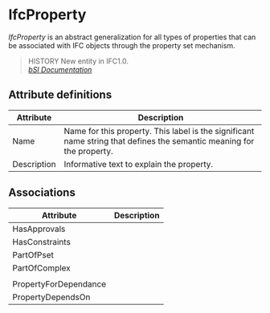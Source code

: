 IfcProperty
===========
_IfcProperty_ is an abstract generalization for all types of properties that
can be associated with IFC objects through the property set mechanism.  
  
> HISTORY  New entity in IFC1.0.  
[ _bSI
Documentation_](https://standards.buildingsmart.org/IFC/DEV/IFC4_2/FINAL/HTML/schema/ifcpropertyresource/lexical/ifcproperty.htm)


Attribute definitions
---------------------
| Attribute   | Description                                                                                                           |
|-------------|-----------------------------------------------------------------------------------------------------------------------|
| Name        | Name for this property. This label is the significant name string that defines the semantic meaning for the property. |
| Description | Informative text to explain the property.                                                                             |

Associations
------------
| Attribute             | Description   |
|-----------------------|---------------|
| HasApprovals          |               |
| HasConstraints        |               |
| PartOfPset            |               |
| PartOfComplex         |               |
|                       |               |
| PropertyForDependance |               |
| PropertyDependsOn     |               |

